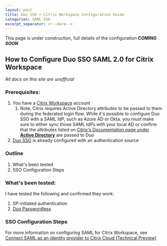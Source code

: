 ```yaml
---
layout: post
title: Duo SSO + Citrix Workspace Configuration Guide
categories: SAML SSO
excerpt_separator: <!--more-->
---
```


This page is under construction, full details of the configuration _**COMING SOON**_

## How to Configure Duo SSO SAML 2.0 for Citrix Workspace

*All docs on this site are unofficial* 

### Prerequisites:
1. You have a [Citrix Workspace](https://www.citrix.com/products/citrix-workspace/) account
   1. Note, Citrix requires Active Directory attributes to be passed to them during the federated login flow. While it's possible to configure Duo SSO with a SAML IdP, such as Azure AD or Okta, you must make sure to either sync those SAML IdPs with your local AD or confirm that the attributes listed on [Citrix's Documentation page under **Active Directory**](https://docs.citrix.com/en-us/citrix-cloud/citrix-cloud-management/identity-access-management/saml-identity.html) are passed to Duo
2. [Duo SSO](https://duo.com/docs/sso) is already configured with an authentication source

### Outline
1. What's been tested
2.  SSO Configuration Steps

<!--more-->

### What's been tested:

I have tested the following and confirmed they work:
1. SP-initiated authentication
2. [Duo Passwordless](https://duo.com/solutions/passwordless)

### SSO Configuration Steps

For more information on configuring SAML for Citrix Workspace, see [Connect SAML as an identity provider to Citrix Cloud (Technical Preview)](https://docs.citrix.com/en-us/citrix-cloud/citrix-cloud-management/identity-access-management/saml-identity.html)


